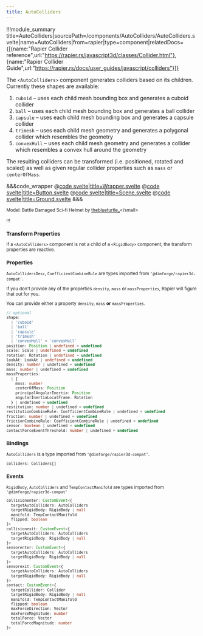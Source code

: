 ```yaml
---
title: AutoColliders
---
```


<script lang="ts">
import Wrapper from '$examples/rapier/auto-colliders/Wrapper.svelte'
</script>

!!!module_summary title=AutoColliders|sourcePath=/components/AutoColliders/AutoColliders.svelte|name=AutoColliders|from=rapier|type=component|relatedDocs={[{name:"Rapier Collider reference",url:"https://rapier.rs/javascript3d/classes/Collider.html"}, {name:"Rapier Collider Guide",url:"https://rapier.rs/docs/user_guides/javascript/colliders"}]}

The `<AutoColliders>` component generates colliders based on its children. Currently these shapes are available:

1. `cuboid` – uses each child mesh bounding box and generates a cuboid collider
2. `ball` – uses each child mesh bounding box and generates a ball collider
3. `capsule` – uses each child mesh bounding box and generates a capsule collider
4. `trimesh` – uses each child mesh geometry and generates a polygonal collider which resembles the geometry
5. `convexHull` – uses each child mesh geometry and generates a collider which resembles a convex hull around the geometry

The resulting colliders can be transformed (i.e. positioned, rotated and scaled) as well as given regular collider properties such as `mass` or `centerOfMass`.

<ExampleWrapper>
  <Wrapper />
</ExampleWrapper>

&&&code_wrapper
@[code svelte|title=Wrapper.svelte](../../examples/rapier/auto-colliders/Wrapper.svelte)
@[code svelte|title=Button.svelte](../../examples/rapier/auto-colliders/Button.svelte)
@[code svelte|title=Scene.svelte](../../examples/rapier/auto-colliders/Scene.svelte)
@[code svelte|title=Ground.svelte](../../examples/rapier/auto-colliders/Ground.svelte)
&&&

<small>Model: Battle Damaged Sci-fi Helmet by [theblueturtle\_](https://sketchfab.com/theblueturtle_)</small>

!!!

### Transform Properties

If a `<AutoColliders>` component is not a child of a `<RigidBody>` component, the transform properties are reactive.

### Properties


`AutoCollidersDesc`, `CoefficientCombineRule` are types imported from `'@dimforge/rapier3d-compat'`.

If you don't provide any of the properties `density`, `mass` or `massProperties`, Rapier will figure that out for you.

You can provide either a property `density`, `mass` **or** `massProperties`.

```ts
// optional
shape:
  | 'cuboid'
  | 'ball'
  | 'capsule'
  | 'trimesh'
  | 'convexHull' = 'convexHull'
position: Position | undefined = undefined
scale: Scale | undefined = undefined
rotation: Rotation | undefined = undefined
lookAt: LookAt | undefined = undefined
density: number | undefined = undefined
mass: number | undefined = undefined
massProperties:
  | {
    mass: number
    centerOfMass: Position
    principalAngularInertia: Position
    angularInertiaLocalFrame: Rotation
  } | undefined = undefined
restitution: number | undefined = undefined
restitutionCombineRule: CoefficientCombineRule | undefined = undefined
friction: number | undefined = undefined
frictionCombineRule: CoefficientCombineRule | undefined = undefined
sensor: boolean | undefined = undefined
contactForceEventThreshold: number | undefined = undefined
```

### Bindings

`AutoColliders` is a type imported from `'@dimforge/rapier3d-compat'`.

```ts
colliders: Colliders[]
```

### Events

`RigidBody`, `AutoColliders` and `TempContactManifold` are types imported from `'@dimforge/rapier3d-compat'`

```ts
collisionenter: CustomEvent<{
  targetAutoColliders: AutoColliders
  targetRigidBody: RigidBody | null
  manifold: TempContactManifold
  flipped: boolean
}>
collisionexit: CustomEvent<{
  targetAutoColliders: AutoColliders
  targetRigidBody: RigidBody | null
}>
sensorenter: CustomEvent<{
  targetAutoColliders: AutoColliders
  targetRigidBody: RigidBody | null
}>
sensorexit: CustomEvent<{
  targetAutoColliders: AutoColliders
  targetRigidBody: RigidBody | null
}>
contact: CustomEvent<{
  targetCollider: Collider
  targetRigidBody: RigidBody | null
  manifold: TempContactManifold
  flipped: boolean
  maxForceDirection: Vector
  maxForceMagnitude: number
  totalForce: Vector
  totalForceMagnitude: number
}>
```
